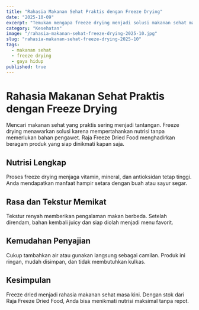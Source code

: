 ```yaml
---
title: "Rahasia Makanan Sehat Praktis dengan Freeze Drying"
date: "2025-10-09"
excerpt: "Temukan mengapa freeze drying menjadi solusi makanan sehat masa kini: nutrisi, rasa, dan kemudahan penyajian dalam satu paket."
category: "Kesehatan"
image: "/rahasia-makanan-sehat-freeze-drying-2025-10.jpg"
slug: "rahasia-makanan-sehat-freeze-drying-2025-10"
tags:
  - makanan sehat
  - freeze drying
  - gaya hidup
published: true
---
```


# Rahasia Makanan Sehat Praktis dengan Freeze Drying

Mencari makanan sehat yang praktis sering menjadi tantangan. Freeze drying menawarkan solusi karena mempertahankan nutrisi tanpa memerlukan bahan pengawet. Raja Freeze Dried Food menghadirkan beragam produk yang siap dinikmati kapan saja.

## Nutrisi Lengkap

Proses freeze drying menjaga vitamin, mineral, dan antioksidan tetap tinggi. Anda mendapatkan manfaat hampir setara dengan buah atau sayur segar.

## Rasa dan Tekstur Memikat

Tekstur renyah memberikan pengalaman makan berbeda. Setelah direndam, bahan kembali juicy dan siap diolah menjadi menu favorit.

## Kemudahan Penyajian

Cukup tambahkan air atau gunakan langsung sebagai camilan. Produk ini ringan, mudah disimpan, dan tidak membutuhkan kulkas.

## Kesimpulan

Freeze dried menjadi rahasia makanan sehat masa kini. Dengan stok dari Raja Freeze Dried Food, Anda bisa menikmati nutrisi maksimal tanpa repot.
